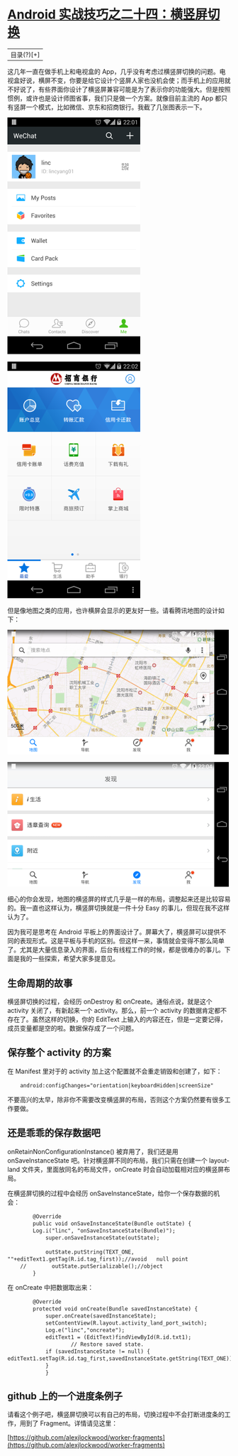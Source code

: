 # [Android 实战技巧之二十四：横竖屏切换](http://blog.csdn.net/lincyang/article/details/45117249)

<table class="table table-bordered table-striped table-condensed"> <tr> <td>目录(?)[+]</td> </tr> </table>

这几年一直在做手机上和电视盒的 App，几乎没有考虑过横竖屏切换的问题。电视盒好说，横屏不变，你要是给它设计个竖屏人家也没机会使；而手机上的应用就不好说了，有些界面你设计了横竖屏兼容可能是为了表示你的功能强大。但是按照惯例，或许也是设计师图省事，我们只是做一个方案。就像目前主流的 App 都只有竖屏一个模式，比如微信、京东和招商银行。我截了几张图表示一下。 

![fig.1](images/24-1.png)

![fig.2](images/24-2.png)

但是像地图之类的应用，也许横屏会显示的更友好一些。请看腾讯地图的设计如下：

![fig.3](images/24-3.png)

![fig.4](images/24-4.png)

细心的你会发现，地图的横竖屏的样式几乎是一样的布局，调整起来还是比较容易的。我一直也这样认为，横竖屏切换就是一件十分 Easy 的事儿，但现在我不这样认为了。

因为我可是思考在 Android 平板上的界面设计了。屏幕大了，横竖屏可以提供不同的表现形式。这是平板与手机的区别。但这样一来，事情就会变得不那么简单了。尤其是大量信息录入的界面，后台有线程工作的时候，都是很难办的事儿。下面是我的一些探索，希望大家多提意见。

## 生命周期的故事

横竖屏切换的过程，会经历 onDestroy 和 onCreate。通俗点说，就是这个 activity 关闭了，有新起来一个 activity。那么，前一个 activity 的数据肯定都不存在了。虽然这样的切换，你的 EditText 上输入的内容还在，但是一定要记得，成员变量都是空的啦。数据保存成了一个问题。

## 保存整个 activity 的方案

在 Manifest 里对于的 activity 加上这个配置就不会重走销毁和创建了，如下：

```
    android:configChanges="orientation|keyboardHidden|screenSize"
```

不要高兴的太早，除非你不需要改变横竖屏的布局，否则这个方案仍然要有很多工作要做。

## 还是乖乖的保存数据吧

onRetainNonConfigurationInstance() 被弃用了，我们还是用 onSaveInstanceState 吧。针对横竖屏不同的布局，我们只需在创建一个 layout-land 文件夹，里面放同名的布局文件，onCreate 时会自动加载相对应的横竖屏布局。 

在横竖屏切换的过程中会经历 onSaveInstanceState，给你一个保存数据的机会：

```
        @Override
        public void onSaveInstanceState(Bundle outState) {
        Log.i("linc", "onSaveInstanceState(Bundle)");
            super.onSaveInstanceState(outState);

            outState.putString(TEXT_ONE, ""+editText1.getTag(R.id.tag_first));//avoid   null point
    //        outState.putSerializable();//object
        }
```

在 onCreate 中把数据取出来：

```
        @Override
        protected void onCreate(Bundle savedInstanceState) {
            super.onCreate(savedInstanceState);
            setContentView(R.layout.activity_land_port_switch);
            Log.e("linc","oncreate");
            editText1 = (EditText)findViewById(R.id.txt1);
                    // Restore saved state.
            if (savedInstanceState != null) {            editText1.setTag(R.id.tag_first,savedInstanceState.getString(TEXT_ONE));
            }
            }
```

## github 上的一个进度条例子

请看这个例子吧，横竖屏切换可以有自己的布局，切换过程中不会打断进度条的工作，用到了 Fragment。详情请见这里： 

[https://github.com/alexjlockwood/worker-fragments](https://github.com/alexjlockwood/worker-fragments)

